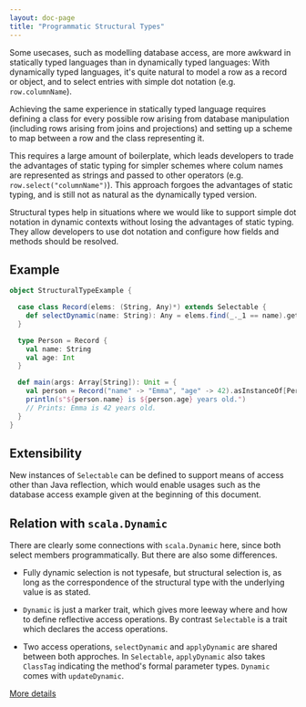 ```yaml
---
layout: doc-page
title: "Programmatic Structural Types"
---
```


Some usecases, such as modelling database access, are more awkward in
statically typed languages than in dynamically typed languages: With
dynamically typed languages, it's quite natural to model a row as a
record or object, and to select entries with simple dot notation (e.g.
`row.columnName`).

Achieving the same experience in statically typed
language requires defining a class for every possible row arising from
database manipulation (including rows arising from joins and
projections) and setting up a scheme to map between a row and the
class representing it.

This requires a large amount of boilerplate, which leads developers to
trade the advantages of static typing for simpler schemes where colum
names are represented as strings and passed to other operators (e.g.
`row.select("columnName")`). This approach forgoes the advantages of
static typing, and is still not as natural as the dynamically typed
version.

Structural types help in situations where we would like to support
simple dot notation in dynamic contexts without losing the advantages
of static typing. They allow developers to use dot notation and
configure how fields and methods should be resolved.

## Example

```scala
object StructuralTypeExample {

  case class Record(elems: (String, Any)*) extends Selectable {
    def selectDynamic(name: String): Any = elems.find(_._1 == name).get._2
  }

  type Person = Record {
    val name: String
    val age: Int
  }

  def main(args: Array[String]): Unit = {
    val person = Record("name" -> "Emma", "age" -> 42).asInstanceOf[Person]
    println(s"${person.name} is ${person.age} years old.")
    // Prints: Emma is 42 years old.
  }
}
```

## Extensibility

New instances of `Selectable` can be defined to support means of
access other than Java reflection, which would enable usages such as
the database access example given at the beginning of this document.

## Relation with `scala.Dynamic`

There are clearly some connections with `scala.Dynamic` here, since
both select members programmatically. But there are also some
differences.

- Fully dynamic selection is not typesafe, but structural selection
  is, as long as the correspondence of the structural type with the
  underlying value is as stated.

- `Dynamic` is just a marker trait, which gives more leeway where and
  how to define reflective access operations. By contrast
  `Selectable` is a trait which declares the access operations.

- Two access operations, `selectDynamic` and `applyDynamic` are shared
  between both approches. In `Selectable`, `applyDynamic` also takes
  `ClassTag` indicating the method's formal parameter types. `Dynamic`
  comes with `updateDynamic`.

[More details](structural-types-spec.html)
